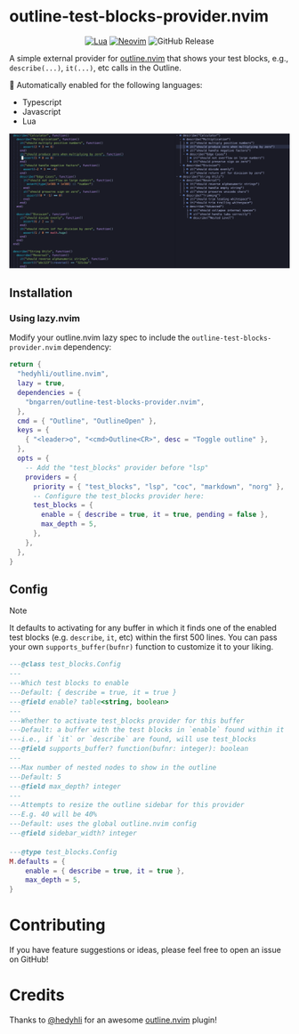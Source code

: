 # outline-test-blocks-provider.nvim

<div align=center>
	
[![Lua](https://img.shields.io/badge/Lua-blue.svg?style=for-the-badge&logo=lua)](http://www.lua.org)
[![Neovim](https://img.shields.io/badge/Neovim%200.10+-green.svg?style=for-the-badge&logo=neovim&color=%2343743f)](https://neovim.io)
![GitHub Release](https://img.shields.io/github/v/release/bngarren/outline-test-blocks-provider.nvim?style=for-the-badge&logoSize=200&color=%23f3d38a&labelColor=%23061914)

</div>

A simple external provider for [outline.nvim](https://github.com/hedyhli/outline.nvim) that shows your test blocks, e.g., `describe(...)`, `it(...)`, etc calls in the Outline.

🚀 Automatically enabled for the following languages:

- Typescript
- Javascript
- Lua

<img src="./assets/example1.png" />

## Installation

### Using **lazy.nvim**

Modify your outline.nvim lazy spec to include the `outline-test-blocks-provider.nvim` dependency:

```lua
return {
  "hedyhli/outline.nvim",
  lazy = true,
  dependencies = {
    "bngarren/outline-test-blocks-provider.nvim",
  },
  cmd = { "Outline", "OutlineOpen" },
  keys = {
    { "<leader>o", "<cmd>Outline<CR>", desc = "Toggle outline" },
  },
  opts = {
    -- Add the "test_blocks" provider before "lsp"
    providers = {
      priority = { "test_blocks", "lsp", "coc", "markdown", "norg" },
      -- Configure the test_blocks provider here:
      test_blocks = {
        enable = { describe = true, it = true, pending = false },
        max_depth = 5,
      },
    },
  },
}
```

## Config

>[!NOTE]
>It defaults to activating for any buffer in which it finds one of the enabled test blocks (e.g. `describe`, `it`, etc) within the first 500 lines. You can pass your own `supports_buffer(bufnr)` function to customize it to your liking.

```lua
---@class test_blocks.Config
---
---Which test blocks to enable
---Default: { describe = true, it = true }
---@field enable? table<string, boolean>
---
---Whether to activate test_blocks provider for this buffer
---Default: a buffer with the test blocks in `enable` found within it
---i.e., if `it` or `describe` are found, will use test_blocks
---@field supports_buffer? function(bufnr: integer): boolean
---
---Max number of nested nodes to show in the outline
---Default: 5
---@field max_depth? integer
---
---Attempts to resize the outline sidebar for this provider
---E.g. 40 will be 40%
---Default: uses the global outline.nvim config
---@field sidebar_width? integer

---@type test_blocks.Config
M.defaults = {
	enable = { describe = true, it = true },
	max_depth = 5,
}
```

# Contributing

If you have feature suggestions or ideas, please feel free to open an issue on GitHub!

# Credits

Thanks to [@hedyhli](https://github.com/hedyhli) for an awesome [outline.nvim](https://github.com/hedyhli/outline.nvim) plugin!
